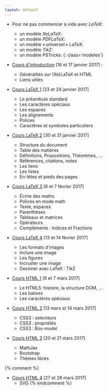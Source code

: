 ```yaml
---
layout: default
---
```


- Pour ne pas commencer à vide avec _LaTeX_:
  + un modèle _XeLaTeX_: [ ](exemple://ModeleXeLaTeX.tex)
  + un modèle _PDFLaTeX_: [ ](exemple://ModelePDFLaTeX.tex)
  + un modèle « universel » _LaTeX_: [ ](exemple://ModeleToutLaTeX.tex)
  + un modèle _TikZ_: [ ](exemple://ModeleTikZ.tex)
  + un modèle _PSTricks_: [ ](exemple://ModelePSTricks.tex)
{: class='modeles'}


- [Cours d'introduction](cours_intro.html) [16 et 17 janvier 2017] :
  +   Généralités sur (Xe)LaTeX et HTML
  +   Liens utiles
- [Cours LaTeX 1](cours_latex1.html) [23 et 24 janvier 2017]
  +   Le préambule standard
  +   Les caractères spéciaux
  +   Les espaces
  +   Les alignements
  +   Polices
  +   Caractères et symboles particuliers
- [Cours LaTeX 2](cours_latex2.html) [30 et 31 janvier 2017]
  +   Structure du document
  +   Table des matières
  +   Définitions, Propositions, Théorèmes, ...
  +   Références, citations, notes
  +   Les liens
  +   Les listes
  +   En-têtes et pieds des pages
- [Cours LaTeX 3](cours_latex3.html) [6 et 7 février 2017]
  +   Écrire des maths
  +   Polices en mode math
  +   Texte, espaces
  +   Parenthèses
  +   Tableaux et matrices
  +   Opérateurs
  +   Compléments : Indices et Fractions
- [Cours LaTeX 4](cours_latex4.html) [13 et 14 février 2017]
  +   Les formats d'images
  +   Inclure une image
  +   Les figures
  +   Incruster une image
  +   Dessiner avec LaTeX : TikZ
- [Cours HTML 1](cours_html1.html) [6 et 7 mars 2017]
  +   Le HTML5: histoire, la structure DOM, ...
  +   Les balises
  +   Les caractères spéciaux
- [Cours HTML 2](cours_html2.html) [13 mars et 14 mars 2017]
  +   CSS3 : selecteurs
  +   CSS3 : propriétés
  +   CSS3 : Box-model
- [Cours HTML 3](cours_html3.html) [20 et 21 mars 2017]
  +   MathJax
  +   Bootstrap
  +   Thèmes libres

{% comment %}
- [Cours HTML 4](cours_html4.html) [27 et 28 mars 2017]
  +   SVG
{% endcomment %}
